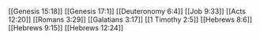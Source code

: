 [[Genesis 15:18]]
[[Genesis 17:1]]
[[Deuteronomy 6:4]]
[[Job 9:33]]
[[Acts 12:20]]
[[Romans 3:29]]
[[Galatians 3:17]]
[[1 Timothy 2:5]]
[[Hebrews 8:6]]
[[Hebrews 9:15]]
[[Hebrews 12:24]]
